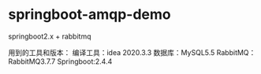 # springboot-amqp-demo
springboot2.x + rabbitmq

用到的工具和版本：
编译工具：idea 2020.3.3
数据库：MySQL5.5
RabbitMQ：RabbitMQ3.7.7
Springboot:2.4.4
